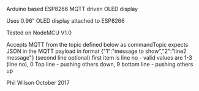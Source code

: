 Arduino based ESP8266 MQTT driven OLED display

Uses 0.96" OLED display attached to ESP8266

Tested on NodeMCU V1.0
  
Accepts MQTT from the topic defined below as commandTopic
 expects JSON in the MQTT payload in format {"1":"message to show","2":"line2 message"} (second line optional)
 first item is line no - valid values are 1-3 (line no),
                        0 Top line - pushing others down,
                        9 bottom line - pushing others up


  
Phil Wilson October 2017

